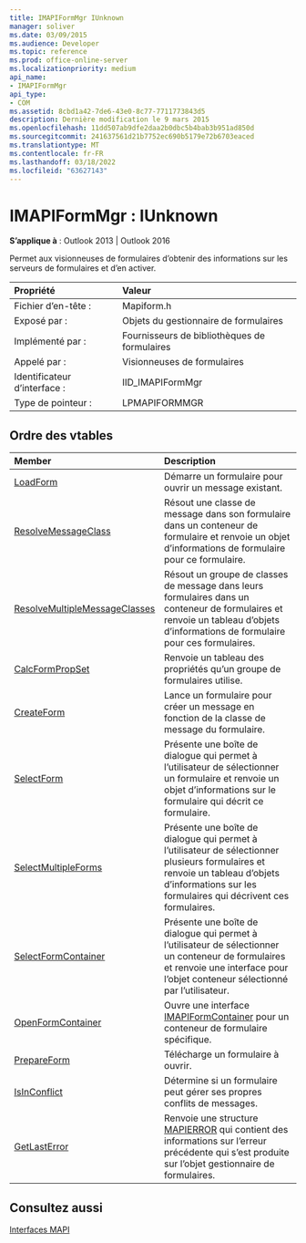 ```yaml
---
title: IMAPIFormMgr IUnknown
manager: soliver
ms.date: 03/09/2015
ms.audience: Developer
ms.topic: reference
ms.prod: office-online-server
ms.localizationpriority: medium
api_name:
- IMAPIFormMgr
api_type:
- COM
ms.assetid: 8cbd1a42-7de6-43e0-8c77-7711773843d5
description: Dernière modification le 9 mars 2015
ms.openlocfilehash: 11dd507ab9dfe2daa2b0dbc5b4bab3b951ad850d
ms.sourcegitcommit: 241637561d21b7752ec690b5179e72b6703eaced
ms.translationtype: MT
ms.contentlocale: fr-FR
ms.lasthandoff: 03/18/2022
ms.locfileid: "63627143"
---
```

# <a name="imapiformmgr--iunknown"></a>IMAPIFormMgr : IUnknown

  
  
**S’applique à** : Outlook 2013 | Outlook 2016 
  
Permet aux visionneuses de formulaires d’obtenir des informations sur les serveurs de formulaires et d’en activer. 
  
|Propriété |Valeur |
|:-----|:-----|
|Fichier d’en-tête :  <br/> |Mapiform.h  <br/> |
|Exposé par :  <br/> |Objets du gestionnaire de formulaires  <br/> |
|Implémenté par :  <br/> |Fournisseurs de bibliothèques de formulaires  <br/> |
|Appelé par :  <br/> |Visionneuses de formulaires  <br/> |
|Identificateur d’interface :  <br/> |IID_IMAPIFormMgr  <br/> |
|Type de pointeur :  <br/> |LPMAPIFORMMGR  <br/> |
   
## <a name="vtable-order"></a>Ordre des vtables

|Member |Description |
|:-----|:-----|
|[LoadForm](imapiformmgr-loadform.md) <br/> |Démarre un formulaire pour ouvrir un message existant. |
|[ResolveMessageClass](imapiformmgr-resolvemessageclass.md) <br/> |Résout une classe de message dans son formulaire dans un conteneur de formulaire et renvoie un objet d’informations de formulaire pour ce formulaire. |
|[ResolveMultipleMessageClasses](imapiformmgr-resolvemultiplemessageclasses.md) <br/> |Résout un groupe de classes de message dans leurs formulaires dans un conteneur de formulaires et renvoie un tableau d’objets d’informations de formulaire pour ces formulaires. |
|[CalcFormPropSet](imapiformmgr-calcformpropset.md) <br/> |Renvoie un tableau des propriétés qu’un groupe de formulaires utilise. |
|[CreateForm](imapiformmgr-createform.md) <br/> |Lance un formulaire pour créer un message en fonction de la classe de message du formulaire. |
|[SelectForm](imapiformmgr-selectform.md) <br/> |Présente une boîte de dialogue qui permet à l’utilisateur de sélectionner un formulaire et renvoie un objet d’informations sur le formulaire qui décrit ce formulaire. |
|[SelectMultipleForms](imapiformmgr-selectmultipleforms.md) <br/> |Présente une boîte de dialogue qui permet à l’utilisateur de sélectionner plusieurs formulaires et renvoie un tableau d’objets d’informations sur les formulaires qui décrivent ces formulaires. |
|[SelectFormContainer](imapiformmgr-selectformcontainer.md) <br/> |Présente une boîte de dialogue qui permet à l’utilisateur de sélectionner un conteneur de formulaires et renvoie une interface pour l’objet conteneur sélectionné par l’utilisateur. |
|[OpenFormContainer](imapiformmgr-openformcontainer.md) <br/> |Ouvre une interface [IMAPIFormContainer](imapiformcontaineriunknown.md) pour un conteneur de formulaire spécifique. |
|[PrepareForm](imapiformmgr-prepareform.md) <br/> |Télécharge un formulaire à ouvrir. |
|[IsInConflict](imapiformmgr-isinconflict.md) <br/> |Détermine si un formulaire peut gérer ses propres conflits de messages. |
|[GetLastError](imapiformmgr-getlasterror.md) <br/> |Renvoie une structure [MAPIERROR](mapierror.md) qui contient des informations sur l’erreur précédente qui s’est produite sur l’objet gestionnaire de formulaires. |
   
## <a name="see-also"></a>Consultez aussi



[Interfaces MAPI](mapi-interfaces.md)

